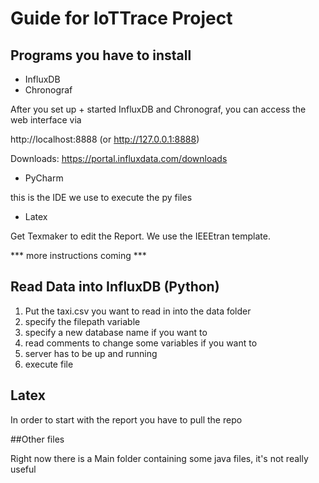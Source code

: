 # Guide for IoTTrace Project
## Programs you have to install

* InfluxDB
* Chronograf

After you set up + started InfluxDB and Chronograf, you can access the web interface via

http://localhost:8888 (or http://127.0.0.1:8888)

Downloads:
https://portal.influxdata.com/downloads

* PyCharm

this is the IDE we use to execute the py files

* Latex

Get Texmaker to edit the Report. We use the IEEEtran template.

*** more instructions coming ***

## Read Data into InfluxDB (Python)

1. Put the taxi.csv you want to read in into the data folder
2. specify the filepath variable 
3. specify a new database name if you want to
4. read comments to change some variables if you want to
5. server has to be up and running
6. execute file

## Latex

In order to start with the report you have to pull the repo 

##Other files

Right now there is a Main folder containing some java files, it's not really useful


